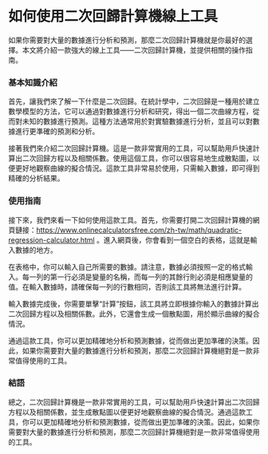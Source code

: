 如何使用二次回歸計算機線上工具
===============

如果你需要對大量的數據進行分析和預測，那麼二次回歸計算機就是你最好的選擇。本文將介紹一款強大的線上工具——二次回歸計算機，並提供相關的操作指南。

### 基本知識介紹

首先，讓我們來了解一下什麼是二次回歸。在統計學中，二次回歸是一種用於建立數學模型的方法，它可以通過對數據進行分析和研究，得出一個二次曲線方程，從而對未知的數據進行預測。這種方法通常用於對實驗數據進行分析，並且可以對數據進行更準確的預測和分析。

接著我們來介紹二次回歸計算機。這是一款非常實用的工具，可以幫助用戶快速計算出二次回歸方程以及相關係數。使用這個工具，你可以很容易地生成散點圖，以便更好地觀察曲線的擬合情況。這款工具非常易於使用，只需輸入數據，即可得到精確的分析結果。

### 使用指南

接下來，我們來看一下如何使用這款工具。首先，你需要打開二次回歸計算機的網頁鏈接：<https://www.onlinecalculatorsfree.com/zh-tw/math/quadratic-regression-calculator.html> 。進入網頁後，你會看到一個空白的表格，這就是輸入數據的地方。

在表格中，你可以輸入自己所需要的數據。請注意，數據必須按照一定的格式輸入。每一列的第一行必須是變量的名稱，而每一列的其餘行則必須是相應變量的值。在輸入數據時，請確保每一列的行數相同，否則該工具將無法進行計算。

輸入數據完成後，你需要單擊“計算”按鈕，該工具將立即根據你輸入的數據計算出二次回歸方程以及相關係數。此外，它還會生成一個散點圖，用於顯示曲線的擬合情況。

通過這款工具，你可以更加精確地分析和預測數據，從而做出更加準確的決策。因此，如果你需要對大量的數據進行分析和預測，那麼二次回歸計算機絕對是一款非常值得使用的工具。

### 結語

總之，二次回歸計算機是一款非常實用的工具，可以幫助用戶快速計算出二次回歸方程以及相關係數，並生成散點圖以便更好地觀察曲線的擬合情況。通過這款工具，你可以更加精確地分析和預測數據，從而做出更加準確的決策。因此，如果你需要對大量的數據進行分析和預測，那麼二次回歸計算機絕對是一款非常值得使用的工具。